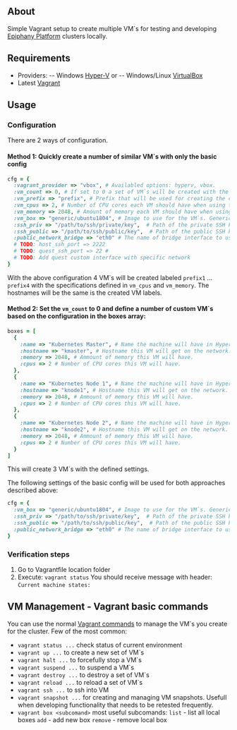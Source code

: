 ## About
Simple Vagrant setup to create multiple VM`s for testing and developing [Epiphany Platform](https://github.com/epiphany-platform/epiphany) clusters locally.

## Requirements

- Providers:
-- Windows [Hyper-V](https://docs.microsoft.com/en-us/virtualization/hyper-v-on-windows/quick-start/enable-hyper-v)
or
-- Windows/Linux [VirtualBox](https://www.virtualbox.org/)
- Latest [Vagrant](https://www.vagrantup.com/downloads.html)

## Usage

### Configuration

There are 2 ways of configuration.

#### Method 1: Quickly create a number of similar VM`s with only the basic config

```Ruby
cfg = {
  :vagrant_provider => "vbox", # Availabled options: hyperv, vbox.
  :vm_count => 0, # If set to 0 a set of VM`s will be created with the definitions in boxes below. Of > 0 then the general cfg (vm_cpus, vm_memory) is used.
  :vm_prefix => "prefix", # Prefix that will be used for creating the clusters.
  :vm_cpus => 2, # Number of CPU cores each VM should have when using the vm_count.
  :vm_memory => 2048, # Amount of memory each VM should have when using the vm_count.
  :vm_box => "generic/ubuntu1804", # Image to use for the VM`s. Generic images: https://app.vagrantup.com/generic
  :ssh_priv => "/path/to/ssh/private/key",  # Path of the private SSH key that you want to use to connect to the VMs.
  :ssh_public => "/path/to/ssh/public/key",  # Path of the public SSH key that you want to use to connect to the VMs.
  :public_network_bridge => "eth0" # The name of bridge interface to use for public network access.
  # TODO: host_ssh_port => 2222
  # TODO: quest_ssh_port => 22 #
  # TODO: Add quest custom interface with specific network
}
```

With the above configuration 4 VM`s will be created labeled ```prefix1``` ... ```prefix4``` with the specifications defined in ```vm_cpus``` and ```vm_memory```. The hostnames will be the same is the created VM labels.

#### Method 2: Set the ```vm_count``` to 0 and define a number of custom VM`s based on the configuration in the boxes array:

```ruby
boxes = [
  {
    :name => "Kubernetes Master", # Name the machine will have in Hyper-V manager.
    :hostname => "kmaster", # Hostname this VM will get on the network.
    :memory => 2048, # Ammount of memory this VM will have.
    :cpus => 2 # Number of CPU cores this VM will have.
  },
  {
    :name => "Kubernetes Node 1", # Name the machine will have in Hyper-V manager.
    :hostname => "knode1", # Hostname this VM will get on the network.
    :memory => 2048, # Ammount of memory this VM will have.
    :cpus => 2 # Number of CPU cores this VM will have.
  },
  {
    :name => "Kubernetes Node 2", # Name the machine will have in Hyper-V manager.
    :hostname => "knode2", # Hostname this VM will get on the network.
    :memory => 2048, # Ammount of memory this VM will have.
    :cpus => 2 # Number of CPU cores this VM will have.
  }
]
```

This will create 3 VM`s with the defined settings.

The following settings of the basic config will be used for both approaches described above:

```Ruby
cfg = {
  :vm_box => "generic/ubuntu1804", # Image to use for the VM`s. Generic images: https://app.vagrantup.com/generic
  :ssh_priv => "/path/to/ssh/private/key",  # Path of the private SSH key that you want to use to connect to the VMs.
  :ssh_public => "/path/to/ssh/public/key",  # Path of the public SSH key that you want to use to connect to the VMs.
  :public_network_bridge => "eth0" # The name of bridge interface to use for public network access.
}
```
### Verification steps
1. Go to Vagrantfile location folder
2. Execute: `vagrant status`
You should receive message with header: `Current machine states:`


## VM Management - Vagrant basic commands
You can use the normal [Vagrant commands](https://www.vagrantup.com/docs/cli) to manage the VM`s you create for the cluster. Few of the most common:

- ```vagrant status ...``` check status of current environment
- ```vagrant up ...``` to create a new set of VM`s
- ```vagrant halt ...``` to forcefully stop a VM`s
- ```vagrant suspend ...``` to suspend a VM`s
- ```vagrant destroy ...``` to destroy a set of VM`s
- ```vagrant reload ...``` to reload a set of VM`s
- ```vagrant ssh ...``` to ssh into VM
- ```vagrant snapshot ...``` for creating and managing VM snapshots. Usefull when developing functionality that needs to be retested frequently.
- ```vagrant box <subcomand>```
  most useful subcomands:
    `list` - list all local boxes
    `add` - add new box
    `remove` - remove local box
